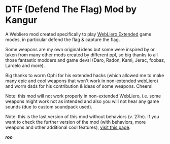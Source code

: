 # DTF (Defend The Flag) Mod by Kangur

A Webliero mod created specifically to play [WebLiero Extended](https://www.vgm-quiz.com/dev/webliero/extended) game modes, in particular defend the flag & capture the flag.

Some weapons are my own original ideas but some were inspired by or taken from many other mods created by different ppl, so big thanks to all those fantastic modders and game devs! (Daro, Radon, Kami, Jerac, foobaz, Larcelo and more).

Big thanks to worm Ophi for his extended hacks (which allowed me to make many epic and cool weapons that won't work in non-extended webLiero) and worm dsds for his contribution & ideas of some weapons. Cheers!

Note: this mod will not work properly in non-extended WebLiero, i.e. some weapons might work not as intended and also you will not hear any game sounds (due to custom soundpack used).

Note: this is the last version of this mod without behaviors (v. 27m). If you want to check the further version of the mod (with behaviors, more weapons and other additional cool features), [visit this page](https://gitlab.com/sylvodsds/webliero-extended-mods/-/tree/main/kangur/dtf).

_**roo**_
